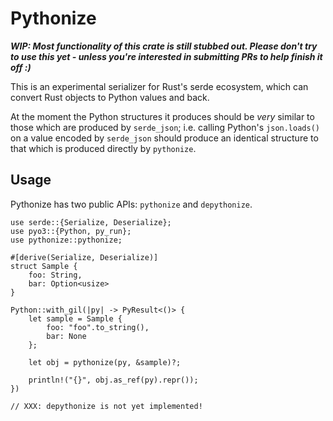 # Pythonize

***WIP: Most functionality of this crate is still stubbed out. Please don't try to use this yet - unless you're interested in submitting PRs to help finish it off :)***

This is an experimental serializer for Rust's serde ecosystem, which can convert Rust objects to Python values and back.

At the moment the Python structures it produces should be _very_ similar to those which are produced by `serde_json`; i.e. calling Python's `json.loads()` on a value encoded by `serde_json` should produce an identical structure to
that which is produced directly by `pythonize`.

## Usage

Pythonize has two public APIs: `pythonize` and `depythonize`.

```
use serde::{Serialize, Deserialize};
use pyo3::{Python, py_run};
use pythonize::pythonize;

#[derive(Serialize, Deserialize)]
struct Sample {
    foo: String,
    bar: Option<usize>
}

Python::with_gil(|py| -> PyResult<()> {
    let sample = Sample {
        foo: "foo".to_string(),
        bar: None
    };

    let obj = pythonize(py, &sample)?;

    println!("{}", obj.as_ref(py).repr());
})

// XXX: depythonize is not yet implemented!
```
